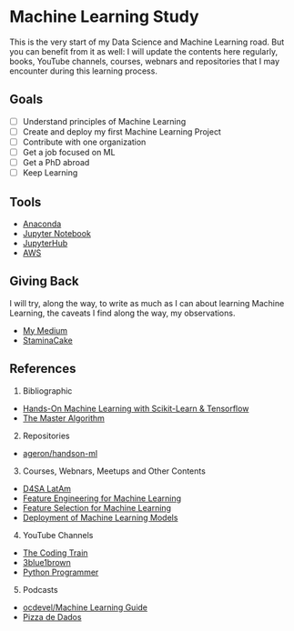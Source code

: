 # Machine Learning Study

This is the very start of my Data Science and Machine Learning road. But you can benefit from it as well: I will update the contents here regularly, books, YouTube channels, courses, webnars and repositories that I may encounter during this learning process.

## Goals

- [ ] Understand principles of Machine Learning
- [ ] Create and deploy my first Machine Learning Project
- [ ] Contribute with one organization
- [ ] Get a job focused on ML
- [ ] Get a PhD abroad
- [ ] Keep Learning

## Tools

- [Anaconda](https://www.anaconda.com/distribution/)
- [Jupyter Notebook](https://jupyter.org/)
- [JupyterHub](https://jupyterhub.readthedocs.io/en/stable/quickstart.html)
- [AWS](https://aws.amazon.com/)

## Giving Back

I will try, along the way, to write as much as I can about learning Machine Learning, the caveats I find along the way, my observations.

- [My Medium](https://medium.com/amancioandre)
- [StaminaCake](https://medium.com/staminacake)

## References

1. Bibliographic

- [Hands-On Machine Learning with Scikit-Learn & Tensorflow](https://www.oreilly.com/library/view/hands-on-machine-learning/9781492032632/)
- [The Master Algorithm](https://www.amazon.com.br/dp/B06XK8D37J/ref=dp-kindle-redirect?_encoding=UTF8&btkr=1)

2. Repositories

- [ageron/handson-ml](https://github.com/ageron/handson-ml)

3. Courses, Webnars, Meetups and Other Contents

- [D4SA LatAm](https://www.correlation-one.com/ds4a-latam)
- [Feature Engineering for Machine Learning](https://www.udemy.com/course/feature-engineering-for-machine-learning)
- [Feature Selection for Machine Learning](https://www.udemy.com/course/feature-selection-for-machine-learning)
- [Deployment of Machine Learning Models](https://www.udemy.com/course/deployment-of-machine-learning-models/)

4. YouTube Channels

- [The Coding Train](https://www.youtube.com/channel/UCvjgXvBlbQiydffZU7m1_aw)
- [3blue1brown](https://www.youtube.com/channel/UCYO_jab_esuFRV4b17AJtAw)
- [Python Programmer](https://www.youtube.com/user/consumerchampion)

5. Podcasts

- [ocdevel/Machine Learning Guide](http://ocdevel.com/mlg)
- [Pizza de Dados](https://pizzadedados.com/)
